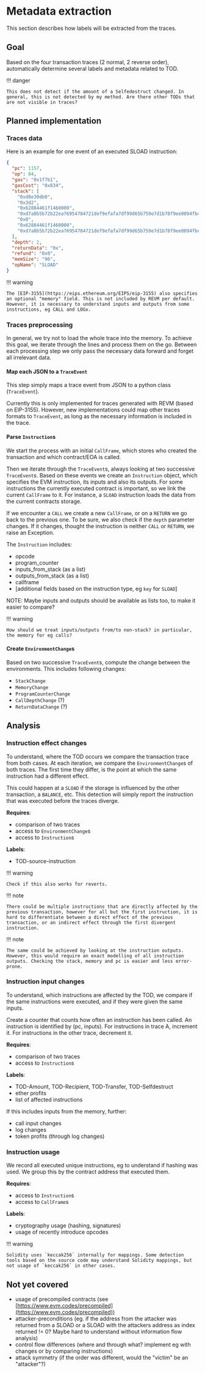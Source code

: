 # Metadata extraction

This section describes how labels will be extracted from the traces.

## Goal

Based on the four transaction traces (2 normal, 2 reverse order), automatically determine several labels and metadata related to TOD.

!!! danger

    This does not detect if the amount of a Selfedestruct changed. In general, this is not detected by my method. Are there other TODs that are not visible in traces?

## Planned implementation

### Traces data

Here is an example for one event of an executed SLOAD instruction:

```json
{
  "pc": 1157,
  "op": 84,
  "gas": "0x1f7b1",
  "gasCost": "0x834",
  "stack": [
    "0xd0e30db0",
    "0x3d2",
    "0x62884461f1460000",
    "0xd7a8b5b72b22ea76954784721def9efafa7df99d65b759e7d1b78f9ee0094fbc",
    "0x0",
    "0x62884461f1460000",
    "0xd7a8b5b72b22ea76954784721def9efafa7df99d65b759e7d1b78f9ee0094fbc"
  ],
  "depth": 2,
  "returnData": "0x",
  "refund": "0x0",
  "memSize": "96",
  "opName": "SLOAD"
}
```

!!! warning

    The [EIP-3155](https://eips.ethereum.org/EIPS/eip-3155) also specifies an optional "memory" field. This is not included by REVM per default. However, it is necessary to understand inputs and outputs from some instructions, eg CALL and LOGx.

### Traces preprocessing

In general, we try not to load the whole trace into the memory. To achieve this goal, we iterate through the lines and process them on the go. Between each processing step we only pass the necessary data forward and forget all irrelevant data.

#### Map each JSON to a `TraceEvent`

This step simply maps a trace event from JSON to a python class (`TraceEvent`).

Currently this is only implemented for traces generated with REVM (based on EIP-3155). However, new implementations could map other traces formats to `TraceEvent`, as long as the necessary information is included in the trace.

#### Parse `Instruction`s

We start the process with an initial `CallFrame`, which stores who created the transaction and which contract/EOA is called.

Then we iterate through the `TraceEvent`s, always looking at two successive `TraceEvent`s. Based on these events we create an `Instruction` object, which specifies the EVM instruction, its inputs and also its outputs. For some instructions the currently executed contract is important, so we link the current `CallFrame` to it. For instance, a `SLOAD` instruction loads the data from the current contracts storage.

If we encounter a `CALL` we create a new `CallFrame`, or on a `RETURN` we go back to the previous one. To be sure, we also check if the `depth` parameter changes. If it changes, thought the instruction is neither `CALL` or `RETURN`, we raise an Exception.

The `Instruction` includes:

- opcode
- program_counter
- inputs_from_stack (as a list)
- outputs_from_stack (as a list)
- callframe
- [additional fields based on the instruction type, eg `key` for `SLOAD`]

NOTE: Maybe inputs and outputs should be available as lists too, to make it easier to compare?

!!! warning

    How should we treat inputs/outputs from/to non-stack? in particular, the memory for eg calls?

#### Create `EnvironmentChange`s

Based on two successive `TraceEvent`s, compute the change between the environments. This includes following changes:

- `StackChange`
- `MemoryChange`
- `ProgramCounterChange`
- `CallDepthChange` (?)
- `ReturnDataChange` (?)

## Analysis

### Instruction effect changes

To understand, where the TOD occurs we compare the transaction trace from both cases. At each iteration, we compare the `EnvironmentChange`s of both traces. The first time they differ, is the point at which the same instruction had a different effect.

This could happen at a `SLOAD` if the storage is influenced by the other transaction, a `BALANCE`, etc. This detection will simply report the instruction that was executed before the traces diverge.

**Requires**:

- comparison of two traces
- access to `EnvironmentChange`s
- access to `Instruction`s

**Labels**:

- TOD-source-instruction

!!! warning

    Check if this also works for reverts.

!!! note

    There could be multiple instructions that are directly affected by the previous transaction, however for all but the first instruction, it is hard to differentiate between a direct effect of the previous transaction, or an indirect effect through the first divergent instruction.

!!! note

    The same could be achieved by looking at the instruction outputs. However, this would require an exact modelling of all instruction outputs. Checking the stack, memory and pc is easier and less error-prone.

### Instruction input changes

To understand, which instructions are affected by the TOD, we compare if the same instructions were executed, and if they were given the same inputs.

Create a counter that counts how often an instruction has been called. An instruction is identified by (pc, inputs). For instructions in trace A, increment it. For instructions in the other trace, decrement it.

**Requires**:

- comparison of two traces
- access to `Instruction`s

**Labels**:

- TOD-Amount, TOD-Recipient, TOD-Transfer, TOD-Selfdestruct
- ether profits
- list of affected instructions

If this includes inputs from the memory, further:

- call input changes
- log changes
- token profits (through log changes)

### Instruction usage

We record all executed unique instructions, eg to understand if hashing was used. We group this by the contract address that executed them.

**Requires**:

- access to `Instruction`s
- access to `CallFrame`s

**Labels**:

- cryptography usage (hashing, signatures)
- usage of recently introduce opcodes

!!! warning

    Solidity uses `keccak256` internally for mappings. Some detection tools based on the source code may understand Solidity mappings, but not usage of `keccak256` in other cases.

## Not yet covered

- usage of precompiled contracts (see [https://www.evm.codes/precompiled](https://www.evm.codes/precompiled))
- attacker-preconditions (eg. if the address from the attacker was returned from a SLOAD or a SLOAD with the attackers address as index returned != 0? Maybe hard to understand without information flow analysis)
- control flow differences (where and through what? implement eg with changes or by comparing instructions)
- attack symmetry (if the order was different, would the "victim" be an "attacker"?)
